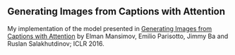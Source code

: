 ## Generating Images from Captions with Attention
My implementation of the model presented in [Generating Images from Captions with Attention](http://arxiv.org/abs/1511.02793) by Elman Mansimov, Emilio Parisotto, Jimmy Ba and Ruslan Salakhutdinov; ICLR 2016.
